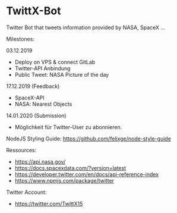 # TwittX-Bot

Twitter Bot that tweets information provided by NASA, SpaceX ...

Milestones:

03.12.2019
*  Deploy on VPS & connect GitLab
*  Twitter-API Anbindung
*  Public Tweet: NASA Picture of the day

17.12.2019 (Feedback)
* SpaceX-API
* NASA: Nearest Objects

14.01.2020 (Submission)
* Möglichkeit für Twitter-User zu abonnieren.


NodeJS Styling Guide:
https://github.com/felixge/node-style-guide

Ressources:
* https://api.nasa.gov/
* https://docs.spacexdata.com/?version=latest
* https://developer.twitter.com/en/docs/api-reference-index
* https://www.npmjs.com/package/twitter

Twitter Account:
* https://twitter.com/TwittX15
